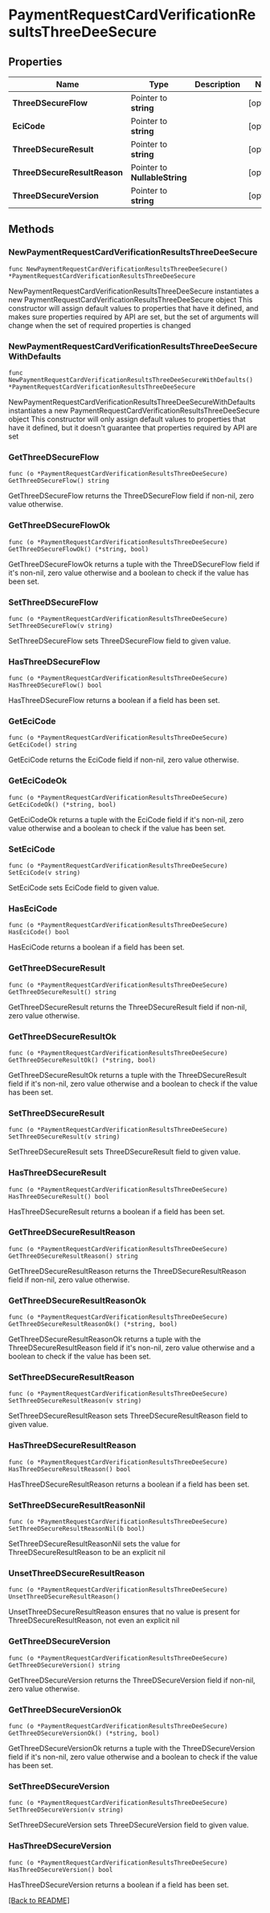 # PaymentRequestCardVerificationResultsThreeDeeSecure

## Properties

Name | Type | Description | Notes
------------ | ------------- | ------------- | -------------
**ThreeDSecureFlow** | Pointer to **string** |  | [optional] 
**EciCode** | Pointer to **string** |  | [optional] 
**ThreeDSecureResult** | Pointer to **string** |  | [optional] 
**ThreeDSecureResultReason** | Pointer to **NullableString** |  | [optional] 
**ThreeDSecureVersion** | Pointer to **string** |  | [optional] 

## Methods

### NewPaymentRequestCardVerificationResultsThreeDeeSecure

`func NewPaymentRequestCardVerificationResultsThreeDeeSecure() *PaymentRequestCardVerificationResultsThreeDeeSecure`

NewPaymentRequestCardVerificationResultsThreeDeeSecure instantiates a new PaymentRequestCardVerificationResultsThreeDeeSecure object
This constructor will assign default values to properties that have it defined,
and makes sure properties required by API are set, but the set of arguments
will change when the set of required properties is changed

### NewPaymentRequestCardVerificationResultsThreeDeeSecureWithDefaults

`func NewPaymentRequestCardVerificationResultsThreeDeeSecureWithDefaults() *PaymentRequestCardVerificationResultsThreeDeeSecure`

NewPaymentRequestCardVerificationResultsThreeDeeSecureWithDefaults instantiates a new PaymentRequestCardVerificationResultsThreeDeeSecure object
This constructor will only assign default values to properties that have it defined,
but it doesn't guarantee that properties required by API are set

### GetThreeDSecureFlow

`func (o *PaymentRequestCardVerificationResultsThreeDeeSecure) GetThreeDSecureFlow() string`

GetThreeDSecureFlow returns the ThreeDSecureFlow field if non-nil, zero value otherwise.

### GetThreeDSecureFlowOk

`func (o *PaymentRequestCardVerificationResultsThreeDeeSecure) GetThreeDSecureFlowOk() (*string, bool)`

GetThreeDSecureFlowOk returns a tuple with the ThreeDSecureFlow field if it's non-nil, zero value otherwise
and a boolean to check if the value has been set.

### SetThreeDSecureFlow

`func (o *PaymentRequestCardVerificationResultsThreeDeeSecure) SetThreeDSecureFlow(v string)`

SetThreeDSecureFlow sets ThreeDSecureFlow field to given value.

### HasThreeDSecureFlow

`func (o *PaymentRequestCardVerificationResultsThreeDeeSecure) HasThreeDSecureFlow() bool`

HasThreeDSecureFlow returns a boolean if a field has been set.

### GetEciCode

`func (o *PaymentRequestCardVerificationResultsThreeDeeSecure) GetEciCode() string`

GetEciCode returns the EciCode field if non-nil, zero value otherwise.

### GetEciCodeOk

`func (o *PaymentRequestCardVerificationResultsThreeDeeSecure) GetEciCodeOk() (*string, bool)`

GetEciCodeOk returns a tuple with the EciCode field if it's non-nil, zero value otherwise
and a boolean to check if the value has been set.

### SetEciCode

`func (o *PaymentRequestCardVerificationResultsThreeDeeSecure) SetEciCode(v string)`

SetEciCode sets EciCode field to given value.

### HasEciCode

`func (o *PaymentRequestCardVerificationResultsThreeDeeSecure) HasEciCode() bool`

HasEciCode returns a boolean if a field has been set.

### GetThreeDSecureResult

`func (o *PaymentRequestCardVerificationResultsThreeDeeSecure) GetThreeDSecureResult() string`

GetThreeDSecureResult returns the ThreeDSecureResult field if non-nil, zero value otherwise.

### GetThreeDSecureResultOk

`func (o *PaymentRequestCardVerificationResultsThreeDeeSecure) GetThreeDSecureResultOk() (*string, bool)`

GetThreeDSecureResultOk returns a tuple with the ThreeDSecureResult field if it's non-nil, zero value otherwise
and a boolean to check if the value has been set.

### SetThreeDSecureResult

`func (o *PaymentRequestCardVerificationResultsThreeDeeSecure) SetThreeDSecureResult(v string)`

SetThreeDSecureResult sets ThreeDSecureResult field to given value.

### HasThreeDSecureResult

`func (o *PaymentRequestCardVerificationResultsThreeDeeSecure) HasThreeDSecureResult() bool`

HasThreeDSecureResult returns a boolean if a field has been set.

### GetThreeDSecureResultReason

`func (o *PaymentRequestCardVerificationResultsThreeDeeSecure) GetThreeDSecureResultReason() string`

GetThreeDSecureResultReason returns the ThreeDSecureResultReason field if non-nil, zero value otherwise.

### GetThreeDSecureResultReasonOk

`func (o *PaymentRequestCardVerificationResultsThreeDeeSecure) GetThreeDSecureResultReasonOk() (*string, bool)`

GetThreeDSecureResultReasonOk returns a tuple with the ThreeDSecureResultReason field if it's non-nil, zero value otherwise
and a boolean to check if the value has been set.

### SetThreeDSecureResultReason

`func (o *PaymentRequestCardVerificationResultsThreeDeeSecure) SetThreeDSecureResultReason(v string)`

SetThreeDSecureResultReason sets ThreeDSecureResultReason field to given value.

### HasThreeDSecureResultReason

`func (o *PaymentRequestCardVerificationResultsThreeDeeSecure) HasThreeDSecureResultReason() bool`

HasThreeDSecureResultReason returns a boolean if a field has been set.

### SetThreeDSecureResultReasonNil

`func (o *PaymentRequestCardVerificationResultsThreeDeeSecure) SetThreeDSecureResultReasonNil(b bool)`

 SetThreeDSecureResultReasonNil sets the value for ThreeDSecureResultReason to be an explicit nil

### UnsetThreeDSecureResultReason
`func (o *PaymentRequestCardVerificationResultsThreeDeeSecure) UnsetThreeDSecureResultReason()`

UnsetThreeDSecureResultReason ensures that no value is present for ThreeDSecureResultReason, not even an explicit nil
### GetThreeDSecureVersion

`func (o *PaymentRequestCardVerificationResultsThreeDeeSecure) GetThreeDSecureVersion() string`

GetThreeDSecureVersion returns the ThreeDSecureVersion field if non-nil, zero value otherwise.

### GetThreeDSecureVersionOk

`func (o *PaymentRequestCardVerificationResultsThreeDeeSecure) GetThreeDSecureVersionOk() (*string, bool)`

GetThreeDSecureVersionOk returns a tuple with the ThreeDSecureVersion field if it's non-nil, zero value otherwise
and a boolean to check if the value has been set.

### SetThreeDSecureVersion

`func (o *PaymentRequestCardVerificationResultsThreeDeeSecure) SetThreeDSecureVersion(v string)`

SetThreeDSecureVersion sets ThreeDSecureVersion field to given value.

### HasThreeDSecureVersion

`func (o *PaymentRequestCardVerificationResultsThreeDeeSecure) HasThreeDSecureVersion() bool`

HasThreeDSecureVersion returns a boolean if a field has been set.


[[Back to README]](../../README.md)


